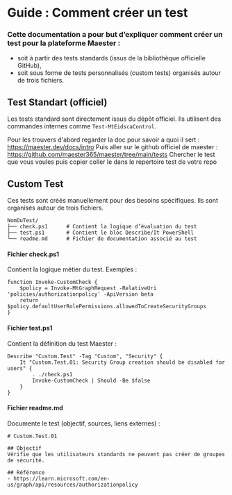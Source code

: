 # Guide : Comment créer un test

### Cette documentation a pour but d’expliquer comment créer un test pour la plateforme Maester :
- soit à partir des tests standards (issus de la bibliothèque officielle GitHub),
- soit sous forme de tests personnalisés (custom tests) organisés autour de trois fichiers.

## Test Standart (officiel)
Les tests standard sont directement issus du dépôt officiel. Ils utilisent des commandes internes comme ```Test-MtEidscaControl```.

Pour les trouvers d'abord regarder la doc pour savoir a quoi il sert : https://maester.dev/docs/intro
Puis aller sur le github officiel de maester : https://github.com/maester365/maester/tree/main/tests
Chercher le test que vous voules puis copier coller le dans le repertoire test de votre repo

## Custom Test
Ces tests sont créés manuellement pour des besoins spécifiques. Ils sont organisés autour de trois fichiers.
```
NomDuTest/
├── check.ps1      # Contient la logique d’évaluation du test
├── test.ps1       # Contient le bloc Describe/It PowerShell
└── readme.md      # Fichier de documentation associé au test
```
#### Fichier check.ps1
Contient la logique métier du test. Exemples :
```
function Invoke-CustomCheck {
    $policy = Invoke-MtGraphRequest -RelativeUri 'policies/authorizationpolicy' -ApiVersion beta
    return $policy.defaultUserRolePermissions.allowedToCreateSecurityGroups
}
```

#### Fichier test.ps1
Contient la définition du test Maester :
```
Describe "Custom.Test" -Tag "Custom", "Security" {
    It "Custom.Test.01: Security Group creation should be disabled for users" {
        . ./check.ps1
        Invoke-CustomCheck | Should -Be $false
    }
}
```

#### Fichier readme.md
Documente le test (objectif, sources, liens externes) :
```
# Custom.Test.01

## Objectif
Vérifie que les utilisateurs standards ne peuvent pas créer de groupes de sécurité.

## Référence
- https://learn.microsoft.com/en-us/graph/api/resources/authorizationpolicy
```
